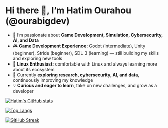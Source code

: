 # Hi there 👋, I’m Hatim Ourahou (@ourabigdev)

- 👀 I’m passionate about **Game Development, Simulation, Cybersecurity, AI, and Data**  
- 🎮 **Game Development Experience:** Godot (intermediate), Unity (beginner), Stride (beginner), SDL 3 (learning) — still building my skills and exploring new tools  
- 🐧 **Linux Enthusiast:** comfortable with Linux and always learning more about its ecosystem  
- 🌱 Currently **exploring research, cybersecurity, AI, and data**, continuously improving my knowledge  
- 💡 **Curious and eager to learn**, take on new challenges, and grow as a developer  

[![Hatim's GitHub stats](https://github-readme-stats.vercel.app/api?username=ourabigdev&show_icons=true&theme=radical)](https://github.com/ourabigdev)

[![Top Langs](https://github-readme-stats.vercel.app/api/top-langs/?username=ourabigdev&layout=compact&theme=radical)](https://github.com/ourabigdev)

[![GitHub Streak](https://github-readme-streak-stats.herokuapp.com/?user=ourabigdev&theme=radical)](https://github.com/ourabigdev)
